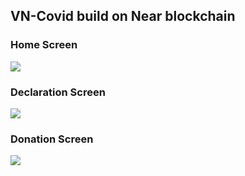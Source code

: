 ## VN-Covid build on Near blockchain

### Home Screen
![]('./images/home.png')

### Declaration Screen
![]('./images/declare.png')

### Donation Screen
![]('./images/donate.png')
